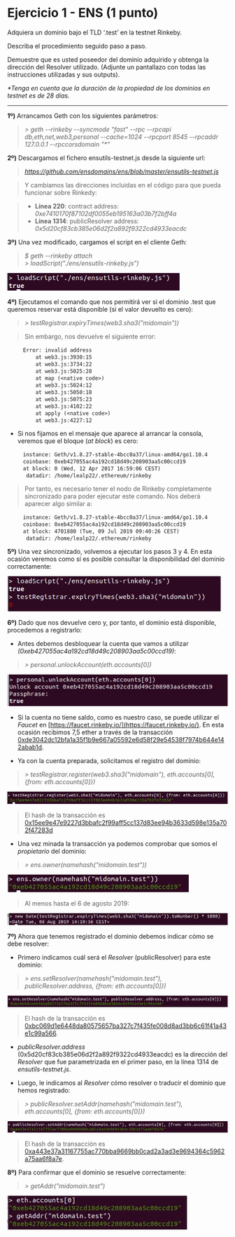 # Ejercicio 1 - ENS (1 punto)

Adquiera un dominio bajo el TLD ‘.test’ en la testnet Rinkeby.  

Describa el procedimiento seguido paso a paso.  

Demuestre que es usted poseedor del dominio adquirido y obtenga la dirección del Resolver utilizado. (Adjunte un pantallazo con todas las instrucciones utilizadas y sus outputs).  

_*Tenga en cuenta que la duración de la propiedad de los dominios en testnet es de 28 días._

---

**1º)** Arrancamos Geth con los siguientes parámetros:
> _> geth --rinkeby --syncmode "fast" --rpc --rpcapi db,eth,net,web3,personal --cache=1024 --rpcport 8545 --rpcaddr 127.0.0.1 --rpccorsdomain "*"_

**2º)** Descargamos el fichero ensutils-testnet.js desde la siguiente url:

> _https://github.com/ensdomains/ens/blob/master/ensutils-testnet.js_

> Y cambiamos las direcciones incluidas en el código para que pueda funcionar sobre Rinkedy:

> - **Línea 220**: contract address: _0xe7410170f87102df0055eb195163a03b7f2bff4a_
> - **Línea 1314**: publicResolver address: _0x5d20cf83cb385e06d2f2a892f9322cd4933eacdc_

**3º)** Una vez modificado, cargamos el script en el cliente Geth:

> _$ geth --rinkeby attach_  
> _> loadScript("./ens/ensutils-rinkeby.js")_  

![Screenshot_1.jpg](Screenshot_1.jpg)

**4º)** Ejecutamos el comando que nos permitirá ver si el dominio .test que queremos reservar está disponible (si el valor devuelto es cero):

> _> testRegistrar.expiryTimes(web3.sha3("midomain"))_

>Sin embargo, nos devuelve el siguiente error:
````
     Error: invalid address
         at web3.js:3930:15
         at web3.js:3734:22
         at web3.js:5025:28
         at map (<native code>)
         at web3.js:5024:12
         at web3.js:5050:18
         at web3.js:5075:23
         at web3.js:4102:22
         at apply (<native code>)
         at web3.js:4227:12
````	 

* Si nos fijamos en el mensaje que aparece al arrancar la consola, veremos que el bloque (_at block_) es cero:
````
     instance: Geth/v1.8.27-stable-4bcc0a37/linux-amd64/go1.10.4  
     coinbase: 0xeb427055ac4a192cd18d49c208903aa5c00ccd19  
     at block: 0 (Wed, 12 Apr 2017 16:59:06 CEST)  
      datadir: /home/lealp22/.ethereum/rinkeby  
```` 
>Por tanto, es necesario tener el nodo de Rinkeby completamente sincronizado para poder ejecutar este comando. Nos deberá aparecer algo similar a:
````
     instance: Geth/v1.8.27-stable-4bcc0a37/linux-amd64/go1.10.4  
     coinbase: 0xeb427055ac4a192cd18d49c208903aa5c00ccd19  
     at block: 4701880 (Tue, 09 Jul 2019 09:40:26 CEST)  
      datadir: /home/lealp22/.ethereum/rinkeby  
````
**5º)** Una vez sincronizado, volvemos a ejecutar los pasos 3 y 4. En esta ocasión veremos como sí es posible consultar la disponibilidad del dominio correctamente:

![Screenshot_2.jpg](Screenshot_2.jpg)

**6º)** Dado que nos devuelve cero y, por tanto, el dominio está disponible, procedemos a registrarlo: 

* Antes debemos desbloquear la cuenta que vamos a utilizar _(0xeb427055ac4a192cd18d49c208903aa5c00ccd19)_:

> _> personal.unlockAccount(eth.accounts[0])_

![Screenshot_3.jpg](Screenshot_3.jpg)

* Si la cuenta no tiene saldo, como es nuestro caso, se puede utilizar el _Faucet_ en [https://faucet.rinkeby.io/](https://faucet.rinkeby.io/). En esta ocasión recibimos 7,5 ether a través de la transacción [0xde3042dc12bfa1a35f1b9e667a05592e6d58f29e54538f7974b644e142abab1d](https://rinkeby.etherscan.io/tx/0xde3042dc12bfa1a35f1b9e667a05592e6d58f29e54538f7974b644e142abab1d).  

- Ya con la cuenta preparada, solicitamos el registro del dominio:

> _> testRegistrar.register(web3.sha3("midomain"), eth.accounts[0], {from: eth.accounts[0]})_

![Screenshot_4.jpg](Screenshot_4.jpg)

> El hash de la transacción es [0x15ee9e47e9227d3bbafc2f99aff5cc137d83ee94b3633d598e135a702f47283d](https://rinkeby.etherscan.io/tx/0x15ee9e47e9227d3bbafc2f99aff5cc137d83ee94b3633d598e135a702f47283d)

* Una vez minada la transacción ya podemos comprobar que somos el _propietario_ del dominio:

> _> ens.owner(namehash("midomain.test"))_

![Screenshot_5.jpg](Screenshot_5.jpg)

> Al menos hasta el 6 de agosto 2019:

![Screenshot_6.jpg](Screenshot_6.jpg)

**7º)** Ahora que tenemos registrado el dominio debemos indicar cómo se debe resolver:

* Primero indicamos cuál será el _Resolver_ (publicResolver) para este dominio:

> _> ens.setResolver(namehash("midomain.test"), publicResolver.address, {from: eth.accounts[0]})_

![Screenshot_7.jpg](Screenshot_7.jpg)

> El hash de la transacción es [0xbc069d1e6448da80575657ba327c7f435fe008d8ad3bb6c61f41a43e1c99a566](https://rinkeby.etherscan.io/tx/0xbc069d1e6448da80575657ba327c7f435fe008d8ad3bb6c61f41a43e1c99a566).

* _publicResolver.address_ (0x5d20cf83cb385e06d2f2a892f9322cd4933eacdc) es la dirección del _Resolver_ que fue parametrizada en el primer paso, en la línea 1314 de _ensutils-testnet.js_.

- Luego, le indicamos al _Resolver_ cómo resolver o traducir el dominio que hemos registrado:

> _> publicResolver.setAddr(namehash("midomain.test"), eth.accounts[0], {from: eth.accounts[0]})_

![Screenshot_8.jpg](Screenshot_8.jpg)

> El hash de la transacción es [0xa443e37a31167755ac770bba9669bb0cad2a3ad3e9694364c5962a75aa6f8a7e](https://rinkeby.etherscan.io/tx/0xa443e37a31167755ac770bba9669bb0cad2a3ad3e9694364c5962a75aa6f8a7e).

**8º)** Para confirmar que el dominio se resuelve correctamente:

> _> getAddr("midomain.test")_

![Screenshot_9.jpg](Screenshot_9.jpg)

















